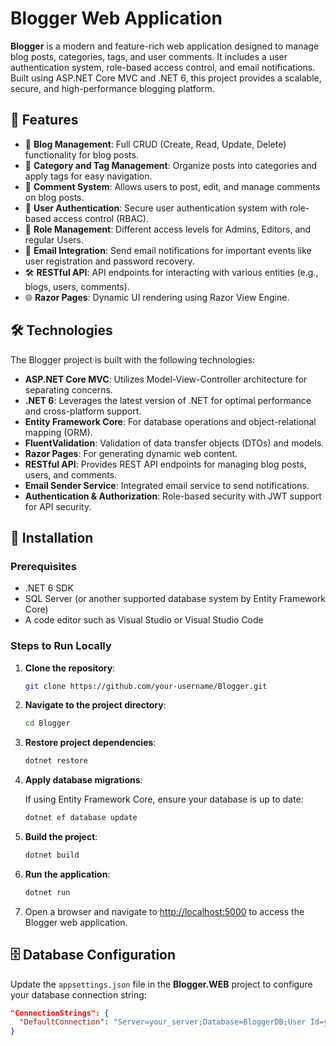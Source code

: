 # Blogger Web Application

**Blogger** is a modern and feature-rich web application designed to manage blog posts, categories, tags, and user comments. It includes a user authentication system, role-based access control, and email notifications. Built using ASP.NET Core MVC and .NET 6, this project provides a scalable, secure, and high-performance blogging platform.

## 🚀 Features

- 📝 **Blog Management**: Full CRUD (Create, Read, Update, Delete) functionality for blog posts.
- 📂 **Category and Tag Management**: Organize posts into categories and apply tags for easy navigation.
- 💬 **Comment System**: Allows users to post, edit, and manage comments on blog posts.
- 👤 **User Authentication**: Secure user authentication system with role-based access control (RBAC).
- 🔐 **Role Management**: Different access levels for Admins, Editors, and regular Users.
- 📧 **Email Integration**: Send email notifications for important events like user registration and password recovery.
- 🛠️ **RESTful API**: API endpoints for interacting with various entities (e.g., blogs, users, comments).
- 🌐 **Razor Pages**: Dynamic UI rendering using Razor View Engine.

## 🛠️ Technologies

The Blogger project is built with the following technologies:

- **ASP.NET Core MVC**: Utilizes Model-View-Controller architecture for separating concerns.
- **.NET 6**: Leverages the latest version of .NET for optimal performance and cross-platform support.
- **Entity Framework Core**: For database operations and object-relational mapping (ORM).
- **FluentValidation**: Validation of data transfer objects (DTOs) and models.
- **Razor Pages**: For generating dynamic web content.
- **RESTful API**: Provides REST API endpoints for managing blog posts, users, and comments.
- **Email Sender Service**: Integrated email service to send notifications.
- **Authentication & Authorization**: Role-based security with JWT support for API security.

## 🔧 Installation

### Prerequisites

- .NET 6 SDK
- SQL Server (or another supported database system by Entity Framework Core)
- A code editor such as Visual Studio or Visual Studio Code

### Steps to Run Locally

1. **Clone the repository**:

    ```bash
    git clone https://github.com/your-username/Blogger.git
    ```

2. **Navigate to the project directory**:

    ```bash
    cd Blogger
    ```

3. **Restore project dependencies**:

    ```bash
    dotnet restore
    ```

4. **Apply database migrations**:

    If using Entity Framework Core, ensure your database is up to date:

    ```bash
    dotnet ef database update
    ```

5. **Build the project**:

    ```bash
    dotnet build
    ```

6. **Run the application**:

    ```bash
    dotnet run
    ```

7. Open a browser and navigate to [http://localhost:5000](http://localhost:5000) to access the Blogger web application.

## 🗄️ Database Configuration

Update the `appsettings.json` file in the **Blogger.WEB** project to configure your database connection string:

```json
"ConnectionStrings": {
  "DefaultConnection": "Server=your_server;Database=BloggerDB;User Id=your_user;Password=your_password;"
}
